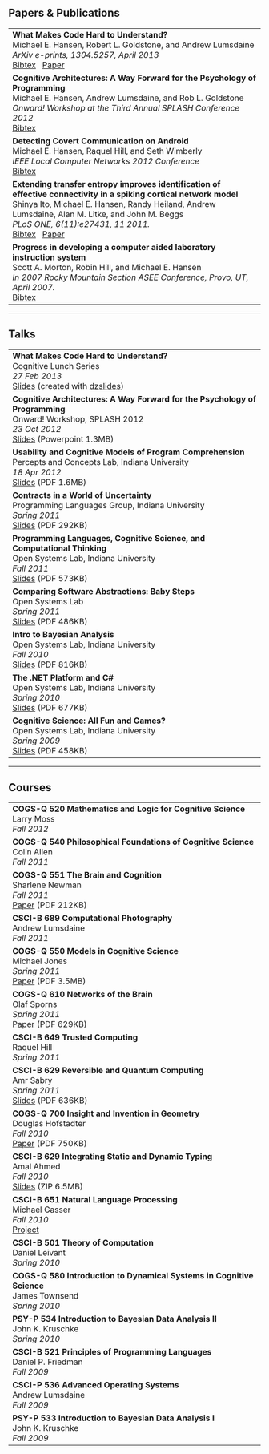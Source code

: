 <!-- 
.. title: Publications and Talks
.. slug: pubs_talks
.. date: 2013/02/03 16:32:17
.. tags:
.. link: 
.. description: 
-->

Papers &amp; Publications
-------------------------
<table class="table-list">
<tr>
<td>
    <b>What Makes Code Hard to Understand?</b><br />
    Michael E. Hansen, Robert L. Goldstone, and Andrew Lumsdaine<br />
    <em>ArXiv e-prints, 1304.5257, April 2013</em><br />
    <a href="../assets/hansen2013codehard.bib" class="btn">Bibtex</a> &nbsp; <a href="http://arxiv.org/abs/1304.5257" class="btn btn-info" target="_blank">Paper</a>
</td>
</tr>

<tr>
<td>
    <b>Cognitive Architectures: A Way Forward for the Psychology of Programming</b><br />
    Michael E. Hansen, Andrew Lumsdaine, and Rob L. Goldstone<br />
    <em>Onward! Workshop at the Third Annual SPLASH Conference 2012</em><br />
    <a href="../assets/hansen2012cognitive.bib" class="btn">Bibtex</a>
</td>
</tr>

<tr>
<td>
    <b>Detecting Covert Communication on Android</b><br />
    Michael E. Hansen, Raquel Hill, and Seth Wimberly<br />
    <em>IEEE Local Computer Networks 2012 Conference</em><br />
    <a href="../assets/hansen2012covert.bib" class="btn">Bibtex</a>
</td>
</tr>

<tr>
<td>
    <b>Extending transfer entropy improves identification of effective connectivity in a spiking cortical network model</b><br />
    Shinya Ito, Michael E. Hansen, Randy Heiland, Andrew Lumsdaine, Alan M. Litke, and John M. Beggs<br />
    <em>PLoS ONE, 6(11):e27431, 11 2011.</em><br />
    <a href="../assets/ito2011extending.bib" class="btn">Bibtex</a> &nbsp; <a href="http://www.plosone.org/article/info%3Adoi%2F10.1371%2Fjournal.pone.0027431" class="btn btn-info" target="_blank">Paper</a>
</td>
</tr>

<tr>
<td>
    <b>Progress in developing a computer aided laboratory instruction system</b><br />
    Scott A. Morton, Robin Hill, and Michael E. Hansen<br />
    <em>In 2007 Rocky Mountain Section ASEE Conference, Provo, UT, April 2007.</em><br />
    <a href="../assets/morton2007progress.bib" class="btn">Bibtex</a>
</td>
</tr>
</table>

<hr />

Talks
-----
<table class="table-list">
<tr>
<td>
    <b>What Makes Code Hard to Understand?</b><br />
    Cognitive Lunch Series<br />
    <em>27 Feb 2013</em><br />
    <a href="../talks/coglunch_2013" class="btn btn-primary" target="_blank">Slides</a>
    <span class="muted">
        (created with <a href="http://paulrouget.com/dzslides/">dzslides</a>)
    </span>
</td>
</tr>

<tr>
<td>
    <b>Cognitive Architectures: A Way Forward for the Psychology of Programming</b><br />
    Onward! Workshop, SPLASH 2012<br />
    <em>23 Oct 2012</em><br />
    <a href="../assets/onward_fall_2012.pptx" class="btn btn-primary">Slides</a>
    <span class="muted">(Powerpoint 1.3MB)</span>
</td>
</tr>

<tr>
<td>
    <b>Usability and Cognitive Models of Program Comprehension</b><br />
    Percepts and Concepts Lab, Indiana University <br />
    <em>18 Apr 2012</em><br />
    <a href="../assets/pcl_spring_2012.pdf" class="btn btn-primary">Slides</a>
    <span class="muted">(PDF 1.6MB)</span>
</td>
</tr>

<tr>
<td>
    <b>Contracts in a World of Uncertainty</b><br />
    Programming Languages Group, Indiana University<br />
    <em>Spring 2011</em><br />
    <a href="../assets/pl_wonks_spring_2011_slides.pdf" class="btn btn-primary">Slides</a>
    <span class="muted">(PDF 292KB)</span>
</td>
</tr>

<tr>
<td>
    <b>Programming Languages, Cognitive Science, and Computational Thinking</b><br />
    Open Systems Lab, Indiana University<br />
    <em>Fall 2011</em><br />
    <a href="../assets/osl_fall_2011_slides.pdf" class="btn btn-primary">Slides</a>
    <span class="muted">(PDF 573KB)</span>
</td>
</tr>

<tr>
<td>
    <b>Comparing Software Abstractions: Baby Steps</b><br />
    Open Systems Lab<br />
    <em>Spring 2011</em><br />
    <a href="../assets/osl_spring_2011_slides.pdf" class="btn btn-primary">Slides</a>
    <span class="muted">(PDF 486KB)</span>
</td>
</tr>

<tr>
<td>
    <b>Intro to Bayesian Analysis</b><br />
    Open Systems Lab, Indiana University<br />
    <em>Fall 2010</em><br />
    <a href="../assets/osl_fall_2010_slides.pdf" class="btn btn-primary">Slides</a>
    <span class="muted">(PDF 816KB)</span>
</td>
</tr>

<tr>
<td>
    <b>The .NET Platform and C#</b><br />
    Open Systems Lab, Indiana University<br />
    <em>Spring 2010</em><br />
    <a href="../assets/osl_spring_2010_slides.pdf" class="btn btn-primary">Slides</a>
    <span class="muted">(PDF 677KB)</span>
</td>
</tr>

<tr>
<td>
    <b>Cognitive Science: All Fun and Games?</b><br />
    Open Systems Lab, Indiana University<br />
    <em>Spring 2009</em><br />
    <a href="../assets/osl_fall_2009_slides.pdf" class="btn btn-primary">Slides</a>
    <span class="muted">(PDF 458KB)</span>
</td>
</tr>
</table>

<hr />

Courses
-------
<table class="table-list">
<tr>
<td>
    <b>COGS-Q 520 Mathematics and Logic for Cognitive Science</b><br />
    Larry Moss<br />
    <em>Fall 2012</em>
</td>
</tr>
<tr>
<td>
    <b>COGS-Q 540 Philosophical Foundations of Cognitive Science</b><br />
    Colin Allen<br />
    <em>Fall 2011</em>
</td>
</tr>
<tr>
<td>
    <b>COGS-Q 551 The Brain and Cognition</b><br />
    Sharlene Newman<br />
    <em>Fall 2011</em><br />
    <a href="../assets/mihansen_q551.pdf" class="btn btn-primary">Paper</a>
    <span class="muted">(PDF 212KB)</span>
</td>
</tr>
<tr>
<td>
    <b>CSCI-B 689 Computational Photography</b><br />
    Andrew Lumsdaine<br />
    <em>Fall 2011</em>
</td>
</tr>
<tr>
<td>
    <b>COGS-Q 550 Models in Cognitive Science</b><br />
    Michael Jones<br />
    <em>Spring 2011</em><br />
    <a href="../assets/mihansen_b689.pdf" class="btn btn-primary">Paper</a>
    <span class="muted">(PDF 3.5MB)</span>
</td>
</tr>
<tr>
<td>
    <b>COGS-Q 610 Networks of the Brain</b><br />
    Olaf Sporns<br />
    <em>Spring 2011</em><br />
    <a href="../assets/mihansen_q610.pdf" class="btn btn-primary">Paper</a>
    <span class="muted">(PDF 629KB)</span>
</td>
</tr>
<tr>
<td>
    <b>CSCI-B 649 Trusted Computing</b><br />
    Raquel Hill<br />
    <em>Spring 2011</em>
</td>
</tr>
<tr>
<td>
    <b>CSCI-B 629 Reversible and Quantum Computing</b><br />
    Amr Sabry<br />
    <em>Spring 2011</em><br />
    <a href="../assets/mihansen_quantum.pdf" class="btn btn-primary">Slides</a>
    <span class="muted">(PDF 636KB)</span>
</td>
</tr>
<tr>
<td>
    <b>COGS-Q 700 Insight and Invention in Geometry</b><br />
    Douglas Hofstadter<br />
    <em>Fall 2010</em><br />
    <a href="../assets/mihansen_q700.pdf" class="btn btn-primary">Paper</a>
    <span class="muted">(PDF 750KB)</span>
</td>
</tr>
<tr>
<td>
    <b>CSCI-B 629 Integrating Static and Dynamic Typing</b><br />
    Amal Ahmed<br />
    <em>Fall 2010</em><br />
    <a href="../assets/mihansen_b629.zip" class="btn btn-primary">Slides</a>
    <span class="muted">(ZIP 6.5MB)</span>
</td>
</tr>
<tr>
<td>
    <b>CSCI-B 651 Natural Language Processing</b><br />
    Michael Gasser<br />
    <em>Fall 2010</em><br />
    <a href="http://code.google.com/p/nltk/source/detail?r=8722" class="btn btn-primary">Project</a>
</td>
</tr>
<tr>
<td>
    <b>CSCI-B 501 Theory of Computation</b><br />
    Daniel Leivant<br />
    <em>Spring 2010</em>
</td>
</tr>
<tr>
<td>
    <b>COGS-Q 580 Introduction to Dynamical Systems in Cognitive Science</b><br />
    James Townsend<br />
    <em>Spring 2010</em>
</td>
</tr>
<tr>
<td>
    <b>PSY-P 534 Introduction to Bayesian Data Analysis II</b><br />
    John K. Kruschke<br />
    <em>Spring 2010</em>
</td>
</tr>
<tr>
<td>
    <b>CSCI-B 521 Principles of Programming Languages</b><br />
    Daniel P. Friedman<br />
    <em>Fall 2009</em>
</td>
</tr>
<tr>
<td>
    <b>CSCI-P 536 Advanced Operating Systems</b><br />
    Andrew Lumsdaine<br />
    <em>Fall 2009</em>
</td>
</tr>
<tr>
<td>
    <b>PSY-P 533 Introduction to Bayesian Data Analysis I</b><br />
    John K. Kruschke<br />
    <em>Fall 2009</em>
</td>
</tr>
</table>
